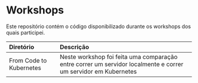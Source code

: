 # Workshops
Este repositório contém o código disponibilizado durante os workshops dos quais participei.

| Diretório                | Descrição |
| :----------------------- | :----------------------------------------------------------------------------------------------------------------|
| From Code to Kubernetes  | Neste workshop foi feita uma comparação entre correr um servidor localmente e correr um servidor em Kubernetes |


